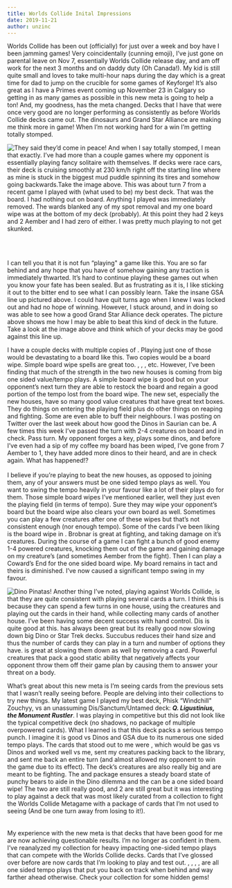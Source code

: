 ```yaml
---
title: Worlds Collide Inital Impressions
date: 2019-11-21
author: unzinc
---
```

Worlds Collide has been out (officially) for just over a week and boy have I been jamming games! Very coincidentally (cunning emoji), I’ve just gone on parental leave on Nov 7, essentially Worlds Collide release day, and am off work for the next 3 months and on daddy duty (Oh Canada!). My kid is still quite small and loves to take multi-hour naps during the day which is a great time for dad to jump on the crucible for some games of Keyforge! It’s also great as I have a Primes event coming up November 23 in Calgary so getting in as many games as possible in this new meta is going to help a ton! And, my goodness, has the meta changed. Decks that I have that were once very good are no longer performing as consistently as before Worlds Collide decks came out. The dinosaurs and Grand Star Alliance are making me think more in game! When I’m not working hard for a win I’m getting totally stomped. 

![They said they’d come in peace!](/uploads/wcboard.png)
And when I say totally stomped, I mean that exactly. I’ve had more than a couple games where my opponent is essentially playing fancy solitaire with themselves. If decks were race cars, their deck is cruising smoothly at 230 km/h right off the starting line where as mine is stuck in the biggest mud puddle spinning its tires and somehow going backwards.Take the image above. This was about turn 7 from a recent game I played with (what used to be) my best deck. That was the board. I had nothing out on board. Anything I played was immediately removed. The wards blanked any of my spot removal and my one board wipe was at the bottom of my deck (probably). At this point they had 2 keys and 2 Aember and I had zero of either. I was pretty much playing to not get skunked. 

<br/>
<br/>

I can tell you that it is not fun “playing" a game like this. You are so far behind and any hope that you have of somehow gaining any traction is immediately thwarted. It’s hard to continue playing these games out when you know your fate has been sealed. But as frustrating as it is, I like sticking it out to the bitter end to see what I can possibly learn. Take the insane GSA line up pictured above. I could have quit turns ago when I knew I was locked out and had no hope of winning. However, I stuck around, and in doing so was able to see how a good Grand Star Alliance deck operates. The picture above shows me how I may be able to beat this kind of deck in the future. Take a look at the image above and think which of your decks may be good against this line up.

<BigCard name="Ammonia Clouds"/>

I have a couple decks with multiple copies of <Card name="Ammonia Clouds"/>. Playing just one of those would be devastating to a board like this. Two copies would be a board wipe. Simple board wipe spells are great too. <Card name="Gateway to Dis"/>, <Card name="Unlocked Gateway"/>, <Card name="Key to Dis"/>, etc. However, I’ve been finding that much of the strength in the two new houses is coming from big one sided value/tempo plays. A simple board wipe is good but on your opponent’s next turn they are able to restock the board and regain a good portion of the tempo lost from the board wipe. The new set, especially the new houses, have so many good value creatures that have great text boxes. They do things on entering the playing field plus do other things on reaping and fighting. Some are even able to buff their neighbours. I was posting on Twitter over the last week about how good the Dinos in Saurian can be. A few times this week I’ve passed the turn with 2-4 creatures on board and in check. Pass turn. My opponent forges a key, plays some dinos, and before I’ve even had a sip of my coffee my board has been wiped, I’ve gone from 7 Aember to 1, they have added more dinos to their heard, and are in check again. What has happened!?
<br/>
<br/>
I believe if you’re playing to beat the new houses, as opposed to joining them, any of your answers must be one sided tempo plays as well. You want to swing the tempo heavily in your favour like a lot of their plays do for them. Those simple board wipes I’ve mentioned earlier, well they just even the playing field (in terms of tempo). Sure they may wipe your opponent’s board but the board wipe also clears your own board as well. Sometimes you can play a few creatures after one of these wipes but that’s not consistent enough (nor enough tempo). Some of the cards I’ve been liking is the board wipe in <Card name="Coward’s end"/>. Brobnar is great at fighting, and taking damage on it’s creatures. During the course of a game I can fight a bunch of good enemy 1-4 powered creatures, knocking them out of the game and gaining damage on my creature’s (and sometimes Aember from the fight). Then I can play a Coward’s End for the one sided board wipe. My board remains in tact and theirs is diminished. I’ve now caused a significant tempo swing in my favour.

![Dino Pinatas!](/uploads/loot.png)
Another thing I’ve noted, playing against Worlds Collide, is that they are quite consistent with playing several cards a turn. I think this is because they can spend a few turns in one house, using the creatures and playing out the cards in their hand, while collecting many cards of another house. I’ve been having some decent success with hand control. Dis is quite good at this. <Card name="Ember Imp"/> has always been great but its really good now slowing down big Dino or Star Trek decks. Succubus reduces their hand size and thus the number of cards they can play in a turn and number of options they have. <Card name="Mind Barb"/> is great at slowing them down as well by removing a card. Powerful creatures that pack a good static ability that negatively affects your opponent throw them off their game plan by causing them to answer your threat on a body. 

<DeckList name='Q. Ligustinius, the Monument Rustler'/>

What’s great about this new meta is I’m seeing cards from the previous sets that I wasn’t really seeing before. People are delving into their collections to try new things. My latest game I played my best deck, Phisk “Windchill" Zouchyy, vs an unassuming Dis/Sanctum/Untamed deck: ***Q. Ligustinius, the Monument Rustler***. I was playing in competitive but this did not look like the typical competitive deck (no shadows, no package of multiple overpowered cards). What I learned is that this deck packs a serious tempo punch. I imagine it is good vs Dinos and GSA due to its numerous one sided tempo plays. The cards that stood out to me were <Card name="Three Fates"/>, which would be gas vs Dinos and worked well vs me, <Card name="Lost in the Woods"/> sent my creatures packing back to the library, and <Card name="Key Hammer"/> sent me back an entire turn (and almost allowed my opponent to win the game due to its effect). The deck’s creatures are also really big and are meant to be fighting. The <Card name="Ancient Bear"/> and <Card name="Bear Flute"/> package ensures a steady board state of punchy bears to aide in the Dino dilemma and the <Card name="Save the Pack"/> can be a one sided board wipe! The two <Card name="Control the Weak"/> are still really good, and 2 <Card name="Succubus"/> are still great but it was interesting to play against a deck that was most likely curated from a collection to fight the Worlds Collide Metagame with a package of cards that I’m not used to seeing (And be one turn away from losing to it!).  
<br/>
<br/>
My experience with the new meta is that decks that have been good for me are now achieving questionable results. I’m no longer as confident in them. I’ve reanalyzed my collection for heavy impacting one-sided tempo plays that can compete with the Worlds Collide decks. Cards that I’ve glossed over before are now cards that I’m looking to play and test out. <Card name="Blinding Light"/>, <Card name="Relentless Assault"/>, <Card name="Three Fates"/>, <Card name="Nocturnal Maneuver"/>, <Card name="Light’s Out"/> are all one sided tempo plays that put you back on track when behind and way farther ahead otherwise. Check your collection for some hidden gems!





